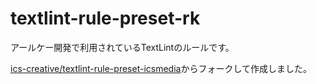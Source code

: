 # textlint-rule-preset-rk

アールケー開発で利用されているTextLintのルールです。

[ics-creative/textlint-rule-preset-icsmedia](textlint-rule-preset-icsmedia)からフォークして作成しました。

